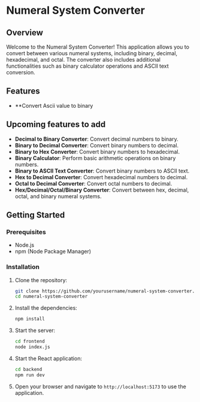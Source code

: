 # Numeral System Converter

## Overview

Welcome to the Numeral System Converter! This application allows you to convert between various numeral systems, including binary, decimal, hexadecimal, and octal. The converter also includes additional functionalities such as binary calculator operations and ASCII text conversion.

## Features
- **Convert Ascii value to binary

## Upcoming features to add

- **Decimal to Binary Converter**: Convert decimal numbers to binary.
- **Binary to Decimal Converter**: Convert binary numbers to decimal.
- **Binary to Hex Converter**: Convert binary numbers to hexadecimal.
- **Binary Calculator**: Perform basic arithmetic operations on binary numbers.
- **Binary to ASCII Text Converter**: Convert binary numbers to ASCII text.
- **Hex to Decimal Converter**: Convert hexadecimal numbers to decimal.
- **Octal to Decimal Converter**: Convert octal numbers to decimal.
- **Hex/Decimal/Octal/Binary Converter**: Convert between hex, decimal, octal, and binary numeral systems.

## Getting Started

### Prerequisites

- Node.js
- npm (Node Package Manager)

### Installation

1. Clone the repository:
    ```bash
    git clone https://github.com/yourusername/numeral-system-converter.git
    cd numeral-system-converter
    ```

2. Install the dependencies:
    ```bash
    npm install
    ```

3. Start the server:
    ```bash
    cd frontend
    node index.js
    ```

4. Start the React application:
    ```bash
    cd backend
    npm run dev
    ```

5. Open your browser and navigate to `http://localhost:5173` to use the application.
